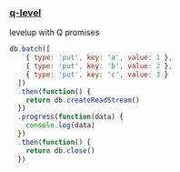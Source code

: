 ### [q-level](https://github.com/mvayngrib/q-level)

levelup with Q promises

```js
db.batch([
    { type: 'put', key: 'a', value: 1 },
    { type: 'put', key: 'b', value: 2 },
    { type: 'put', key: 'c', value: 3 }
  ])
  .then(function() {
    return db.createReadStream()
  })
  .progress(function(data) {
    console.log(data)
  })
  .then(function() {
    return db.close()
  })
```
